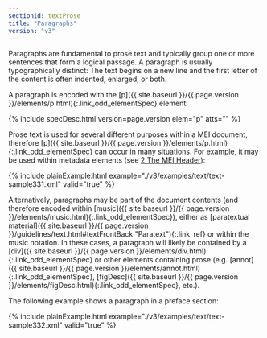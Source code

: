```yaml
---
sectionid: textProse
title: "Paragraphs"
version: "v3"
---
```




Paragraphs are fundamental to prose text and typically group one or more sentences
that form
a logical passage. A paragraph is usually typographically distinct: The text begins
on a new
line and the first letter of the content is often indented, enlarged, or both.

A paragraph is encoded with the [p]({{ site.baseurl }}/{{ page.version }}/elements/p.html){:.link_odd_elementSpec} element:



{% include specDesc.html version=page.version elem="p" atts="" %}



Prose text is used for several different purposes within a MEI document, therefore
[p]({{ site.baseurl }}/{{ page.version }}/elements/p.html){:.link_odd_elementSpec} can occur in many situations. For example, it may be used within
metadata elements (see <a class="link_ptr" title="The MEI Header" href="{{ site.baseurl }}/{{ page.version }}/guidelines/header.html">2 The MEI Header</a>):

{% include plainExample.html example="./v3/examples/text/text-sample331.xml" valid="true" %}

Alternatively, paragraphs may be part of the document contents (and therefore encoded
within
[music]({{ site.baseurl }}/{{ page.version }}/elements/music.html){:.link_odd_elementSpec}), either as [paratextual
material]({{ site.baseurl }}/{{ page.version }}/guidelines/text.html#textFrontBack "Paratext"){:.link_ref} or within the music notation. In these cases, a paragraph will likely be
contained by a [div]({{ site.baseurl }}/{{ page.version }}/elements/div.html){:.link_odd_elementSpec} or other elements containing prose (e.g. [annot]({{ site.baseurl }}/{{ page.version }}/elements/annot.html){:.link_odd_elementSpec}, [figDesc]({{ site.baseurl }}/{{ page.version }}/elements/figDesc.html){:.link_odd_elementSpec}, etc.).

The following example shows a paragraph in a preface section:

{% include plainExample.html example="./v3/examples/text/text-sample332.xml" valid="true" %}

